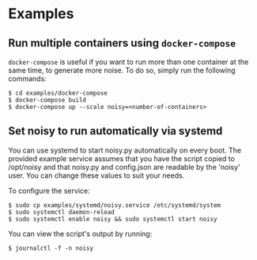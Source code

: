 # Examples

## Run multiple containers using `docker-compose`

`docker-compose` is useful if you want to run more than one container at the same time, to generate more noise. To do so, simply run the following commands:
```
$ cd examples/docker-compose
$ docker-compose build
$ docker-compose up --scale noisy=<number-of-containers>
```

## Set noisy to run automatically via systemd

You can use systemd to start noisy.py automatically on every boot. The provided
example service assumes that you have the script copied to /opt/noisy and that
noisy.py and config.json are readable by the 'noisy' user. You can change these
values to suit your needs.

To configure the service:
```
$ sudo cp examples/systemd/noisy.service /etc/systemd/system
$ sudo systemctl daemon-reload
$ sudo systemctl enable noisy && sudo systemctl start noisy
```

You can view the script's output by running:
```
$ journalctl -f -n noisy
```
